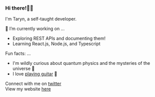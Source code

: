 ### Hi there!👋🏾

I'm Taryn, a self-taught developer. 

🔭 I’m currently working on ...
- Exploring REST APIs and documenting them!
- Learning React.js, Node.js, and Typescript

Fun facts: ...
- I'm wildly curious about quantum physics and the mysteries of the universe 🌌 
- I love [playing guitar](https://www.instagram.com/kingtheguitarist/) 🎸 



Connect with me on [twitter](https://www.twitter.com/iimkiing)<br>
View my website [here](https://www.kingcodes.dev)

